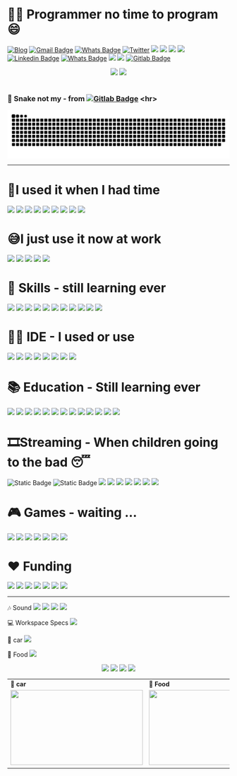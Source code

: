 # 👨‍🍼 Programmer no time to program 😄
[![Blog](https://img.shields.io/badge/GitHub-100000?style=for-the-badge&logo=github&logoColor=white)](https://github.com/drianocorrea/)
[![Gmail Badge](https://img.shields.io/badge/Gmail-D14836?style=for-the-badge&logo=gmail&logoColor=white)](mailto:drianocorrea@gmail.com)
[![Whats Badge](https://img.shields.io/badge/WhatsApp-25D366?style=for-the-badge&logo=whatsapp&logoColor=white)](https://api.whatsapp.com/send?phone=5512982379440)
[![Twitter](https://img.shields.io/badge/Twitter-1DA1F2?style=for-the-badge&logo=twitter&logoColor=white)](http://stillmaking.com/)
[![](https://img.shields.io/badge/Discord-7289DA?style=for-the-badge&logo=discord&logoColor=white)](http://stillmaking.com/)
[![](https://img.shields.io/badge/Instagram-E4405F?style=for-the-badge&logo=instagram&logoColor=white)](http://stillmaking.com/)
[![](https://img.shields.io/badge/Reddit-FF4500?style=for-the-badge&logo=reddit&logoColor=white)](https://www.reddit.com/user/drianocorrea/)
[![](https://img.shields.io/badge/Trello-0052CC?style=for-the-badge&logo=trello&logoColor=white)](https://trello.com/u/drianocorrea/activity)
[![Linkedin Badge](https://img.shields.io/badge/LinkedIn-0077B5?style=for-the-badge&logo=linkedin&logoColor=white)](https://www.linkedin.com/in/drianocorrea/)
[![Whats Badge](https://img.shields.io/badge/icq_new-black?style=for-the-badge&logo=icq&logolColor=42F425)](https://icq.im/tiudri)
[![](https://img.shields.io/badge/xda%20developers-2DAAE9?style=for-the-badge&logo=xda-developers&logoColor=white)](https://forum.xda-developers.com/m/drianocorrea.7755072/)
[![](https://img.shields.io/badge/Wordpress-21759B?style=for-the-badge&logo=wordpress&logoColor=white)](https://adrianocorrea.wordpress.com/)
[![Gitlab Badge](https://img.shields.io/badge/GitLab-330F63?style=for-the-badge&logo=gitlab&logoColor=white)](https://gitlab.com/drianocorrea)


<div align=middle>
  <img height="195em" src="https://github-readme-stats.vercel.app/api?username=drianocorrea&show_icons=true&theme=onedark&include_all_commits=true&count_private=true"/>
  <img height="195em" src="https://github-readme-stats.vercel.app/api/top-langs/?username=drianocorrea&layout=compact&langs_count=7&theme=onedark"/>
</div>
<div style="display: inline_block"><br>  

### 🐍 Snake not my - from [![Gitlab Badge](https://img.shields.io/badge/Platane-330F63?style=regular&logo=git&logoColor=white)]([https://gitlab.com/drianocorrea](https://github.com/Platane)) <hr>
<picture>
  <source
    media="(prefers-color-scheme: dark)"
    srcset="https://raw.githubusercontent.com/platane/snk/output/github-contribution-grid-snake-dark.svg"
  />
  <source
    media="(prefers-color-scheme: light)"
    srcset="https://raw.githubusercontent.com/platane/snk/output/github-contribution-grid-snake.svg"
  />
  <img
    alt="github contribution grid snake animation" align="center"
    src="https://raw.githubusercontent.com/platane/snk/output/github-contribution-grid-snake.svg"
  />
</picture><hr></div>

# 👾I used it when I had time
![](https://img.shields.io/badge/Arduino-00979D?style=for-the-badge&logo=Arduino&logoColor=white)
![](https://img.shields.io/badge/Raspberry%20Pi-A22846?style=for-the-badge&logo=Raspberry%20Pi&logoColor=white)
![](https://img.shields.io/badge/Arch_Linux-1793D1?style=for-the-badge&logo=arch-linux&logoColor=white)
![](https://img.shields.io/badge/lineageos-167C80?style=for-the-badge&logo=lineageos&logoColor=white)
![](https://img.shields.io/badge/powershell-5391FE?style=for-the-badge&logo=powershell&logoColor=white)
![](https://img.shields.io/badge/GIT-E44C30?style=for-the-badge&logo=git&logoColor=white)
![](https://img.elds.io/badge/GNU%20Bash-4EAA25?style=for-the-badge&logo=GNU%20Bash&logoColor=white)
![](https://img.shields.io/badge/Firefox_Browser-FF7139?style=for-the-badge&logo=Firefox-Browser&logoColor=white)
![](https://img.shields.io/badge/Google_chrome-4285F4?style=for-the-badge&logo=Google-chrome&logoColor=white)

# 😅I just use it now at work
![](https://img.shields.io/badge/Android-3DDC84?style=for-the-badge&logo=android&logoColor=white)
![](https://img.shields.io/badge/Linux_Mint-87CF3E?style=for-the-badge&logo=linux-mint&logoColor=white)
![](https://img.shields.io/badge/Windows-0078D6?style=for-the-badge&logo=windows&logoColor=white)
![](https://img.shields.io/badge/Brave-FF1B2D?style=for-the-badge&logo=Brave&logoColor=white)
![](https://img.shields.io/badge/Microsoft_Edge-0078D7?style=for-the-badge&logo=Microsoft-edge&logoColor=white)



# 🚀 Skills - still learning ever
![](https://img.shields.io/badge/C-00599C?style=for-the-badge&logo=c&logoColor=white)
![](https://img.shields.io/badge/PHP-777BB4?style=for-the-badge&logo=php&logoColor=white)
![](https://img.shields.io/badge/HTML-239120?style=for-the-badge&logo=html5&logoColor=white)
![](https://img.shields.io/badge/CSS-239120?&style=for-the-badge&logo=css3&logoColor=white)
![](https://img.shields.io/badge/MySQL-00000F?style=for-the-badge&logo=mysql&logoColor=white)
![](https://img.shields.io/badge/Netlify-00C7B7?style=for-the-badge&logo=netlify&logoColor=white)
![](https://img.shields.io/badge/Google_Cloud-4285F4?style=for-the-badge&logo=google-cloud&logoColor=white)
![](https://img.shields.io/badge/Microsoft_Excel-217346?style=for-the-badge&logo=microsoft-excel&logoColor=white)
![](https://img.shields.io/badge/Microsoft_Office-D83B01?style=for-the-badge&logo=microsoft-office&logoColor=white)
![](()https://img.shields.io/badge/Google%20Sheets-34A853?style=for-the-badge&logo=google-sheets&logoColor=white)
![](https://img.shields.io/badge/Microsoft_Word-2B579A?style=for-the-badge&logo=microsoft-word&logoColor=white)

# 👩‍💻 IDE - I used or use
![](https://img.shields.io/badge/Arduino_IDE-00979D?style=for-the-badge&logo=arduino&logoColor=white)
![](https://img.shields.io/badge/Visual_Studio-5C2D91?style=for-the-badge&logo=visual%20studio&logoColor=white)
![](https://img.shields.io/badge/Visual_Studio_Code-0078D4?style=for-the-badge&logo=visual%20studio%20code&logoColor=white)
![](https://img.shields.io/badge/IntelliJ_IDEA-000000.svg?style=for-the-badge&logo=intellij-idea&logoColor=white)
![](https://img.shields.io/badge/Notepad++-90E59A.svg?style=for-the-badge&logo=notepad%2B%2B&logoColor=black)
![](https://img.shields.io/badge/sublime_text-%23575757.svg?&style=for-the-badge&logo=sublime-text&logoColor=important)
![](https://img.shields.io/badge/Eclipse-2C2255?style=for-the-badge&logo=eclipse&logoColor=white)
![](https://img.shields.io/badge/Adobe%20Dreamweaver-072401?style=for-the-badge&logo=Adobe%20Dreamweaver&logoColor=34F400)


# 📚 Education - Still learning ever
![](https://img.shields.io/badge/Udemy-EC5252?style=for-the-badge&logo=Udemy&logoColor=white)
![](https://img.shields.io/badge/Codecademy-FFF0E5?style=for-the-badge&logo=codecademy&logoColor=303347)
![](https://img.shields.io/badge/coding%20ninjas-DD6620?style=for-the-badge&logo=codingninjas&logoColor=white)
![](https://img.shields.io/badge/Coursera-0056D2?style=for-the-badge&logo=Coursera&logoColor=white)
![](https://img.shields.io/badge/Datacamp-05192D?style=for-the-badge&logo=datacamp&logoColor=65FF8F)
![](https://img.shields.io/badge/Duolingo-58CC02?style=for-the-badge&logo=Duolingo&logoColor=white)
![](https://img.shields.io/badge/Edx-193A3E?style=for-the-badge&logo=edx&logoColor=white)
![](https://img.shields.io/badge/Exercism-009CAB?style=for-the-badge&logo=exercism&logoColor=white)
![](https://img.shields.io/badge/freecodecamp-27273D?style=for-the-badge&logo=freecodecamp&logoColor=white)
![](https://img.shields.io/badge/Future%20Learn-000000?style=for-the-badge&logo=futurelearn&logoColor=white)
![](https://img.shields.io/badge/Khan%20Academy-14BF96?style=for-the-badge&logo=Khan%20Academy&logoColor=white)
![](https://img.shields.io/badge/MDN_Web_Docs-black?style=for-the-badge&logo=mdnwebdocs&logoColor=white)
![](https://img.shields.io/badge/Pluralsight-F15B2A?style=for-the-badge&logo=Pluralsight&logoColor=white)


# 🎞️Streaming - When children going to the bad 😴


![Static Badge](https://img.shields.io/badge/YouTube-%23FF0000.svg?style=for-the-badge&logo=YouTube&logoColor=white)
![Static Badge](https://img.shields.io/badge/Amazon%20Prime-00A8E1?style=for-the-badge&logo=netflix&logoColor=white)
![](https://img.shields.io/badge/starplus-FF0000?style=for-the-badge&logo=starplus&logoColor=white)
![](https://img.shields.io/badge/Crunchyroll-F47521?style=for-the-badge&logo=crunchyroll&logoColor=white)
![](https://img.shields.io/badge/HBO-005FED?style=for-the-badge&logo=hbo&logoColor=white)
![](https://img.shields.io/badge/Hulu-1CE783?style=for-the-badge&logo=hulu&logoColor=white)
![](https://img.shields.io/badge/Netflix-E50914?style=for-the-badge&logo=netflix&logoColor=white)
![](https://img.shields.io/badge/Twitch-9146FF?style=for-the-badge&logo=twitch&logoColor=white)
![](https://img.shields.io/badge/Disney+-FF0000?style=for-the-badge&logo=disney+&logoColor=white)


# 🎮 Games - waiting ...
![](https://img.shields.io/badge/Steam-000000?style=for-the-badge&logo=steam&logoColor=white)
![](https://img.shields.io/badge/Epic%20Games-313131?style=for-the-badge&logo=Epic%20Games&logoColor=white)
![](https://img.shields.io/badge/Origin-148EFF?style=for-the-badge&logo=origin&logoColor=white)
![](https://img.shields.io/badge/Nintendo-Emulator-0000?style=for-the-badge&logo=nintendo&logoColor=148EFF)
![](https://img.shields.io/badge/PS-Emulator-000000?style=for-the-badge&logo=Playstation&logoColor=white)
![](https://img.shields.io/badge/Arcade-Emulator-B7312F?style=for-the-badge&logo=&logoColor=white)
![](https://img.shields.io/badge/RetroArch-Others-FA5?style=for-the-badge&logo=retroarch&logoColor=white)

# ❤️ Funding
[![](https://img.shields.io/badge/picpay-21C25E?style=for-the-badge&logo=picpay&logoColor=white)](https://picpay.me/drianocorrea/10)
![](https://img.shields.io/badge/PayPal-00457C?style=for-the-badge&logo=paypal&logoColor=white)
![](https://img.shields.io/badge/G%20pay-2875E3?style=for-the-badge&logo=googlepay&logoColor=white)
![](https://img.shields.io/badge/alipay-00A1E9?style=for-the-badge&logo=alipay&logoColor=white)
![](https://img.shields.io/badge/amazon%20pay-F79114?style=for-the-badge&logo=amazon%20pay&logoColor=white)
![](https://img.shields.io/badge/Patreon-F96854?style=for-the-badge&logo=patreon&logoColor=white)
![](https://img.shields.io/badge/ShopeePay-ED1C24?style=for-the-badge&logo=shopeepay&logoColor=white)
<hr>
    
    
🎶 Sound
![](https://img.shields.io/badge/Deezer-FEAA2D?style=for-the-badge&logo=deezer&logoColor=white)
![](https://img.shields.io/badge/Google_Podcasts-4285F4?style=for-the-badge&logo=google-podcasts&logoColor=white)
![](https://img.shields.io/badge/Spotify-1ED760?&style=for-the-badge&logo=spotify&logoColor=white)
![](https://img.shields.io/badge/YouTube_Music-FF0000?style=for-the-badge&logo=youtube-music&logoColor=white)

💻 Workspace Specs
![](https://img.shields.io/badge/AMD-Ryzen_5_PRO_4650G-ED1C24?style=for-the-badge&logo=amd&logoColor=white)

🚗 car
![](https://img.shields.io/badge/Fiat-Palio-%23FF0000.svg?style=for-the-badge&logo=fiat&logoColor=white)

🍔 Food
![](https://img.shields.io/badge/Aiqfome-7A1FA2?style=for-the-badge&logo=aiqfome&logoColor=white)



<div align="center">
  <!-- Work Links -->
  <a href="" target="_blank"><img src="https://img.shields.io/badge/GitHub-100000?style=for-the-badge&logo=github&logoColor=white" target="_blank"></a>
  <a href="" target="_blank"><img src="https://img.shields.io/badge/GitLab-330F63?style=for-the-badge&logo=gitlab&logoColor=white" target="_blank"></a>
  <a href="" target="_blank"><img src="https://img.shields.io/badge/-LinkedIn-%230077B5?style=for-the-badge&logo=linkedin&logoColor=white" target="_blank"></a>
  <a href = ""><img src="https://img.shields.io/badge/Gmail-D14836?style=for-the-badge&logo=gmail&logoColor=white"></a>
</div>

<div align="center">
  <table>
    <tr>
      <td><b>🚗 car</b></td>
      <td><b>🍔 Food</b></td>
    </tr>
    <tr>
      <td><img src="https://img.shields.io/badge/Fiat-Palio-%23FF0000.svg?style=for-the-badge&logo=fiat&logoColor=white" width="300px" height="170px"></td>
      <td><img src="https://img.shields.io/badge/Aiqfome-7A1FA2?style=for-the-badge&logo=aiqfome&logoColor=white" width="300px" height="170px"> </td>
    </tr>
  </table>
</div>

